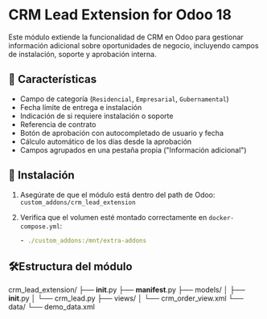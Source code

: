 # CRM Lead Extension for Odoo 18

Este módulo extiende la funcionalidad de CRM en Odoo para gestionar información adicional sobre oportunidades de negocio, incluyendo campos de instalación, soporte y aprobación interna.

## 🧩 Características

- Campo de categoría (`Residencial`, `Empresarial`, `Gubernamental`)
- Fecha límite de entrega e instalación
- Indicación de si requiere instalación o soporte
- Referencia de contrato
- Botón de aprobación con autocompletado de usuario y fecha
- Cálculo automático de los días desde la aprobación
- Campos agrupados en una pestaña propia ("Información adicional")

## 🚀 Instalación

1. Asegúrate de que el módulo está dentro del path de Odoo:  
   `custom_addons/crm_lead_extension`

2. Verifica que el volumen esté montado correctamente en `docker-compose.yml`:

   ```yaml
   - ./custom_addons:/mnt/extra-addons


## 🛠️Estructura del módulo

crm_lead_extension/
├── __init__.py
├── __manifest__.py
├── models/
│   ├── __init__.py
│   └── crm_lead.py
├── views/
│   └── crm_order_view.xml
└── data/
    └── demo_data.xml
